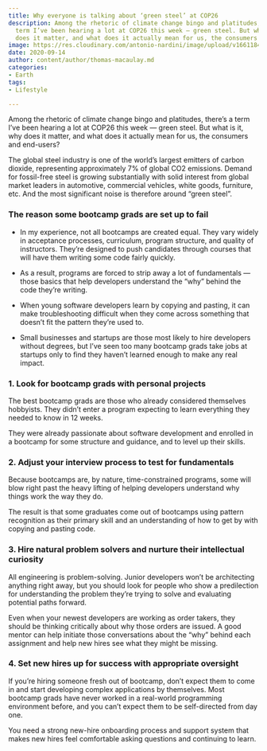 ```yaml
---
title: Why everyone is talking about ‘green steel’ at COP26
description: Among the rhetoric of climate change bingo and platitudes, there’s a
  term I’ve been hearing a lot at COP26 this week — green steel. But what is it, why
  does it matter, and what does it actually mean for us, the consumers and end-users?
image: https://res.cloudinary.com/antonio-nardini/image/upload/v1661184887/cop26_hsvafk.webp
date: 2020-09-14
author: content/author/thomas-macaulay.md
categories:
- Earth
tags:
- Lifestyle

---
```

Among the rhetoric of climate change bingo and platitudes, there’s a term I’ve been hearing a lot at COP26 this week — green steel. But what is it, why does it matter, and what does it actually mean for us, the consumers and end-users? 

The global steel industry is one of the world’s largest emitters of carbon dioxide, representing approximately 7% of global CO2 emissions. Demand for fossil-free steel is growing substantially with solid interest from global market leaders in automotive, commercial vehicles, white goods, furniture, etc. And the most significant noise is therefore around “green steel”.

### The reason some bootcamp grads are set up to fail
* In my experience, not all bootcamps are created equal. They vary widely in acceptance processes, curriculum, program structure, and quality of instructors. They’re designed to push candidates through courses that will have them writing some code fairly quickly.

* As a result, programs are forced to strip away a lot of fundamentals — those basics that help developers understand the “why” behind the code they’re writing.

* When young software developers learn by copying and pasting, it can make troubleshooting difficult when they come across something that doesn’t fit the pattern they’re used to.

* Small businesses and startups are those most likely to hire developers without degrees, but I’ve seen too many bootcamp grads take jobs at startups only to find they haven’t learned enough to make any real impact.

### 1. Look for bootcamp grads with personal projects
The best bootcamp grads are those who already considered themselves hobbyists. They didn’t enter a program expecting to learn everything they needed to know in 12 weeks.

They were already passionate about software development and enrolled in a bootcamp for some structure and guidance, and to level up their skills.

### 2. Adjust your interview process to test for fundamentals
Because bootcamps are, by nature, time-constrained programs, some will blow right past the heavy lifting of helping developers understand why things work the way they do.

The result is that some graduates come out of bootcamps using pattern recognition as their primary skill and an understanding of how to get by with copying and pasting code.

### 3. Hire natural problem solvers and nurture their intellectual curiosity
All engineering is problem-solving. Junior developers won’t be architecting anything right away, but you should look for people who show a predilection for understanding the problem they’re trying to solve and evaluating potential paths forward.

Even when your newest developers are working as order takers, they should be thinking critically about why those orders are issued. A good mentor can help initiate those conversations about the “why” behind each assignment and help new hires see what they might be missing.

### 4. Set new hires up for success with appropriate oversight
If you’re hiring someone fresh out of bootcamp, don’t expect them to come in and start developing complex applications by themselves. Most bootcamp grads have never worked in a real-world programming environment before, and you can’t expect them to be self-directed from day one.

You need a strong new-hire onboarding process and support system that makes new hires feel comfortable asking questions and continuing to learn.